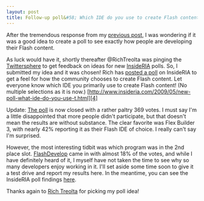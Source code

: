 ```yaml
---
layout: post
title: Follow-up poll&#58; Which IDE do you use to create Flash content?
---
```


After the tremendous response from my [previous post][1], I was wondering if it was a good idea to create a poll to see exactly how people are developing their Flash content. 

As luck would have it, shortly thereafter @RichTreolta was pinging the [Twittersphere][2] to get feedback on ideas for new [InsideRIA][3] polls. So, I submitted my idea and it was chosen! Rich has [posted a poll][4] on InsideRIA to get a feel for how the community chooses to create Flash content. Let everyone know which IDE you primarily use to create Flash content! (No multiple selections as it is now.) [http://www.insideria.com/2009/05/new-poll-what-ide-do-you-use-t.html][4] 

Update: [The poll][5] is now closed with a rather paltry 369 votes. I must say I'm a little disappointed that more people didn't participate, but that doesn't mean the results are without substance. The clear favorite was Flex Builder 3, with nearly 42% reporting it as their Flash IDE of choice. I really can't say I'm surprised. 

However, the most interesting tidbit was which program was in the 2nd place slot. [FlashDevelop][6] came in with almost 18% of the votes, and while I have definitely heard of it, I myself have not taken the time to see why so many developers enjoy working in it. I'll set aside some time soon to give it a test drive and report my results here. In the meantime, you can see the InsideRIA poll findings [here][7]. 

Thanks again to [Rich Treolta][8] for picking my poll idea! 

   [1]: http://kevinsuttle.com/posts/found-and-lost-the-flash-ide/ (Found and Lost: The Flash IDE)
   [2]: http://twitter.com/richtretola/statuses/1846624356 (Twitter- Rich Treolta)
   [3]: http://insideria.com/index.htm (InsideRIA)
   [4]: http://www.insideria.com/2009/05/new-poll-what-ide-do-you-use-t.html (InsideRIA poll)
   [5]: http://www.insideria.com/2009/05/poll-results-which-ide-do-you.html (InsideRIA poll results)
   [6]: http://www.flashdevelop.org/wikidocs/index.php?title=Main_Page (FlashDevelop - Main Page)
   [7]: http://www.insideria.com/2009/05/poll-results-which-ide-do-you.html (InsideRIA Poll Results)
   [8]: http://blog.everythingflex.com/ (Rich Trelota - EverythingFlex)
